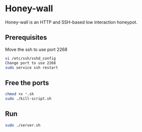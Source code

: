 # Honey-wall

Honey-wall is an HTTP and SSH-based low interaction honeypot.

## Prerequisites

Move the ssh to use port 2268

```bash
vi /etc/ssh/sshd_config
Change port to use 2268
sudo service ssh restart
```

## Free the ports
```bash
chmod +x *.sh
sudo ./kill-script.sh
```

## Run

```bash
sudo ./server.sh
```
